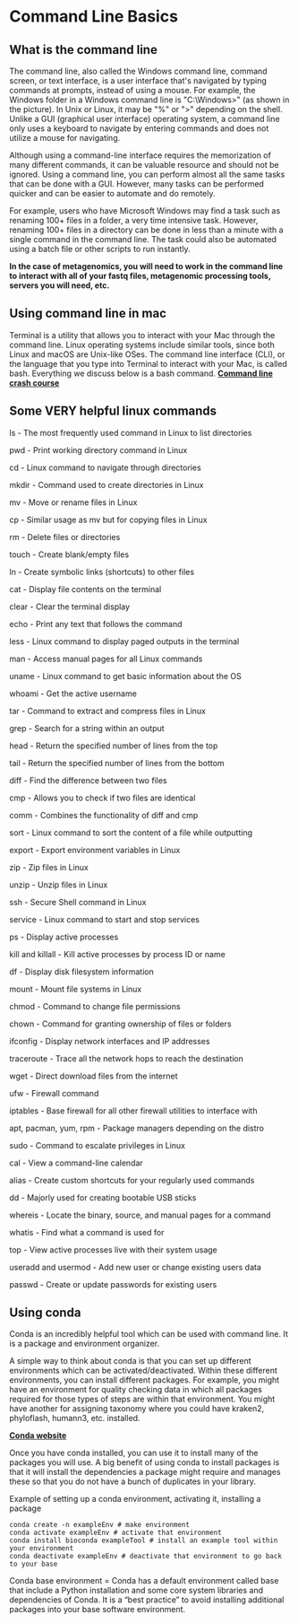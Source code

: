 # **Command Line Basics**
## **What is the command line**
The command line, also called the Windows command line, command screen, or text interface, is a user interface that's navigated by typing commands at prompts, instead of using a mouse. For example, the Windows folder in a Windows command line is "C:\Windows>" (as shown in the picture). In Unix or Linux, it may be "%" or ">" depending on the shell. Unlike a GUI (graphical user interface) operating system, a command line only uses a keyboard to navigate by entering commands and does not utilize a mouse for navigating.

Although using a command-line interface requires the memorization of many different commands, it can be valuable resource and should not be ignored. Using a command line, you can perform almost all the same tasks that can be done with a GUI. However, many tasks can be performed quicker and can be easier to automate and do remotely.

For example, users who have Microsoft Windows may find a task such as renaming 100+ files in a folder, a very time intensive task. However, renaming 100+ files in a directory can be done in less than a minute with a single command in the command line. The task could also be automated using a batch file or other scripts to run instantly.

**In the case of metagenomics, you will need to work in the command line to interact with all of your fastq files, metagenomic processing tools, servers you  will need, etc.**

## **Using command line in mac**
Terminal is a utility that allows you to interact with your Mac through the command line. Linux operating systems include similar tools, since both Linux and macOS are Unix-like OSes. The command line interface (CLI), or the language that you type into Terminal to interact with your Mac, is called bash. Everything we discuss below is a bash command.
[**Command line crash course**](https://developer.mozilla.org/en-US/docs/Learn/Tools_and_testing/Understanding_client-side_tools/Command_line)


## **Some VERY helpful linux commands**
ls - The most frequently used command in Linux to list directories

pwd - Print working directory command in Linux

cd - Linux command to navigate through directories

mkdir - Command used to create directories in Linux

mv - Move or rename files in Linux

cp - Similar usage as mv but for copying files in Linux

rm - Delete files or directories

touch - Create blank/empty files

ln - Create symbolic links (shortcuts) to other files

cat - Display file contents on the terminal

clear - Clear the terminal display

echo - Print any text that follows the command

less - Linux command to display paged outputs in the terminal

man - Access manual pages for all Linux commands

uname - Linux command to get basic information about the OS

whoami - Get the active username

tar - Command to extract and compress files in Linux

grep - Search for a string within an output

head - Return the specified number of lines from the top

tail - Return the specified number of lines from the bottom

diff - Find the difference between two files

cmp - Allows you to check if two files are identical

comm - Combines the functionality of diff and cmp

sort - Linux command to sort the content of a file while outputting

export - Export environment variables in Linux

zip - Zip files in Linux

unzip - Unzip files in Linux

ssh - Secure Shell command in Linux

service - Linux command to start and stop services

ps - Display active processes

kill and killall - Kill active processes by process ID or name

df - Display disk filesystem information

mount - Mount file systems in Linux

chmod - Command to change file permissions

chown - Command for granting ownership of files or folders

ifconfig - Display network interfaces and IP addresses

traceroute - Trace all the network hops to reach the destination

wget - Direct download files from the internet

ufw - Firewall command

iptables - Base firewall for all other firewall utilities to interface with

apt, pacman, yum, rpm - Package managers depending on the distro

sudo - Command to escalate privileges in Linux

cal - View a command-line calendar

alias - Create custom shortcuts for your regularly used commands

dd - Majorly used for creating bootable USB sticks

whereis - Locate the binary, source, and manual pages for a command

whatis - Find what a command is used for

top - View active processes live with their system usage

useradd and usermod - Add new user or change existing users data

passwd - Create or update passwords for existing users

## Using conda 
Conda is an incredibly helpful tool which can be used with command line. It is a package and environment organizer. 

A simple way to think about conda is that you can set up different environments which can be activated/deactivated. Within these different environments, you can install different packages. 
For example, you might have an environment for quality checking data in which all packages required for those types of steps are within that environment. You might have another for assigning taxonomy where you could have kraken2, phyloflash, humann3, etc. installed. 

[**Conda website**](https://conda.io/projects/conda/en/latest/user-guide/getting-started.html)

Once you have conda installed, you can use it to install many of the packages you will use. A big benefit of using conda to install packages is that it will install the dependencies a package might require and manages these so that you do not have a bunch of duplicates in your library. 

Example of setting up a conda environment, activating it, installing a package
```
conda create -n exampleEnv # make environment
conda activate exampleEnv # activate that environment
conda install bioconda exampleTool # install an example tool within your environment
conda deactivate exampleEnv # deactivate that environment to go back to your base
```

Conda base environment = Conda has a default environment called base that include a Python installation and some core system libraries and dependencies of Conda. It is a “best practice” to avoid installing additional packages into your base software environment.
